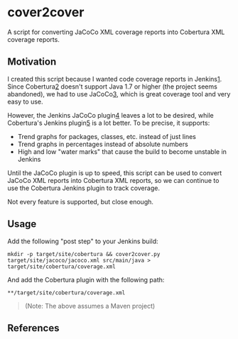 # cover2cover

A script for converting JaCoCo XML coverage reports into Cobertura XML coverage
reports.

## Motivation

I created this script because I wanted code coverage reports in Jenkins[1].
Since Cobertura[2] doesn't support Java 1.7 or higher (the project seems
abandoned), we had to use JaCoCo[3], which is great coverage tool and very easy
to use.

However, the Jenkins JaCoCo plugin[4] leaves a lot to be desired, while Cobertura's
Jenkins plugin[5] is a lot better. To be precise, it supports:

  * Trend graphs for packages, classes, etc. instead of just lines
  * Trend graphs in percentages instead of absolute numbers
  * High and low "water marks" that cause the build to become unstable in Jenkins

Until the JaCoCo plugin is up to speed, this script can be used to convert
JaCoCo XML reports into Cobertura XML reports, so we can continue to use the
Cobertura Jenkins plugin to track coverage.

Not every feature is supported, but close enough.

## Usage

Add the following "post step" to your Jenkins build:

    mkdir -p target/site/cobertura && cover2cover.py target/site/jacoco/jacoco.xml src/main/java > target/site/cobertura/coverage.xml

And add the Cobertura plugin with the following path:

    **/target/site/cobertura/coverage.xml

> (Note: The above assumes a Maven project)

## References

[1]: http://jenkins-ci.org/ "Jenkins"
[2]: http://cobertura.sourceforge.net/ "Cobertura"
[3]: http://www.eclemma.org/jacoco/ "JaCoCo"
[4]: https://wiki.jenkins-ci.org/display/JENKINS/JaCoCo+Plugin "Jenkins JaCoCo plugin"
[5]: https://wiki.jenkins-ci.org/display/JENKINS/Cobertura+Plugin "Jenkins Cobertura plugin"
